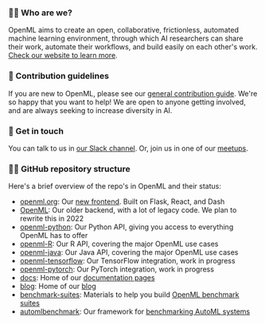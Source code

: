 ### 🙋‍♀️ Who are we?
OpenML aims to create an open, collaborative, frictionless, automated machine learning environment, through which AI researchers can share their work, 
automate their workflows, and build easily on each other's work. [Check our website to learn more](https://new.openml.org/).

### 🌈 Contribution guidelines
If you are new to OpenML, please see our [general contribution guide](https://new.openml.org/contribute#help). We're so happy that you want to help!
We are open to anyone getting involved, and are always seeking to increase diversity in AI.

### 🍿 Get in touch
You can talk to us in [our Slack channel](https://join.slack.com/t/openml/shared_invite/enQtODg4NjgzNTE4NjU3LTYwZDFhNzQ5NmE0NjIyNmM3NDMyMjFkZDQ0YWZkYWYxMTIxODFmMDhhMTUzMGYzMmM4NjIzYTZlYjBkOGE5MTQ).
Or, join us in one of our [meetups](https://new.openml.org/meet).

### 👩‍💻 GitHub repository structure
Here's a brief overview of the repo's in OpenML and their status:

* [openml.org](https://github.com/openml/openml.org): Our [new frontend](https://new.openml.org/). Built on Flask, React, and Dash
* [OpenML](https://github.com/openml/OpenML): Our older backend, with a lot of legacy code. We plan to rewrite this in 2022
* [openml-python](https://github.com/openml/openml-python): Our Python API, giving you access to everything OpenML has to offer
* [openml-R](https://github.com/openml/openml-R): Our R API, covering the major OpenML use cases
* [openml-java](https://github.com/openml/openml-java): Our Java API, covering the major OpenML use cases
* [openml-tensorflow](https://github.com/openml/openml-tensorflow): Our TensorFlow integration, work in progress
* [openml-pytorch](https://github.com/openml/openml-pytorch): Our PyTorch integration, work in progress
* [docs](https://github.com/openml/docs): Home of our [documentation pages](https://docs.openml.org/)
* [blog](https://github.com/openml/blog): Home of our [blog](http://blog.openml.org/)
* [benchmark-suites](https://github.com/openml/benchmark-suites): Materials to help you build [OpenML benchmark suites](https://docs.openml.org/benchmark/)
* [automlbenchmark](https://github.com/openml/benchmark-suites): Our framework for [benchmarking AutoML systems](https://openml.github.io/automlbenchmark/)








